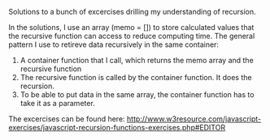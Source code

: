 Solutions to a bunch of excercises drilling my understanding of recursion.

In the solutions, I use an array (memo = []) to store calculated values that the recursive function can access to reduce computing time.
The general pattern I use to retireve data recursively in the same container:
  1. A container function that I call, which returns the memo array and the recursive function
  2. The recursive function is called by the container function. It does the recursion.
  3. To be able to put data in the same array, the container function has to take it as a parameter.

The excercises can be found here: http://www.w3resource.com/javascript-exercises/javascript-recursion-functions-exercises.php#EDITOR
